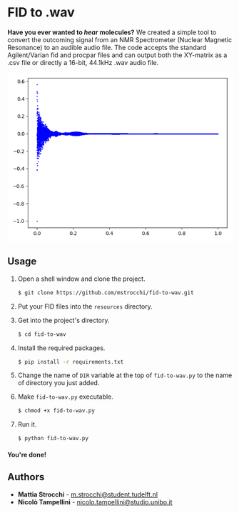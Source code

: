 # FID to .wav
**Have you ever wanted to _hear_ molecules?** We created a simple tool to convert the outcoming signal 
from an NMR Spectrometer (Nuclear Magnetic Resonance) to an audible audio file. 
The code accepts the standard Agilent/Varian fid and procpar files and can output both the XY-matrix as a .csv file or directly a 16-bit, 44.1kHz .wav audio file.

!["Plot"](resources/images/plot.png)

## Usage

1) Open a shell window and clone the project.
    ```bash
    $ git clone https://github.com/mstrocchi/fid-to-wav.git
    ```

2) Put your FID files into the `resources` directory.

3) Get into the project's directory.
    ```bash
    $ cd fid-to-wav
    ``` 

4) Install the required packages.
    ```bash
    $ pip install -r requirements.txt 
    ``` 
5) Change the name of `DIR` variable at the top of `fid-to-wav.py` to the name of directory you just added.

6) Make `fid-to-wav.py` executable.
    ```bash
    $ chmod +x fid-to-wav.py
    ```

7) Run it.
    ```bash
    $ python fid-to-wav.py
    ```
   
#### You're done!


## Authors

- **Mattia Strocchi** - [m.strocchi@student.tudelft.nl](mailto:m.strocchi@student.tudelft.nl) 
- **Nicolò Tampellini** - [nicolo.tampellini@studio.unibo.it](mailto:nicolo.tampellini@studio.unibo.it) 